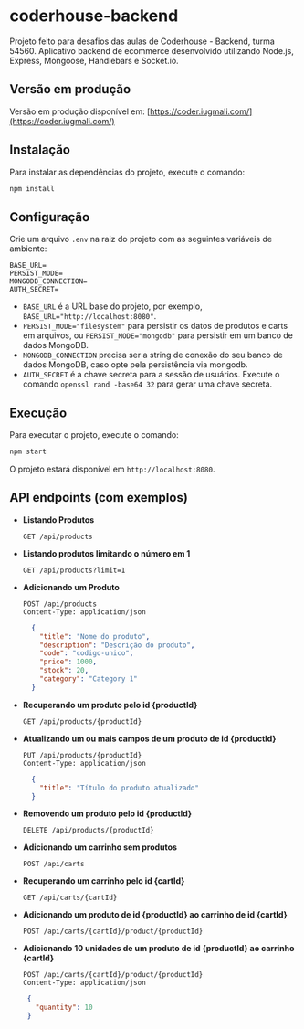 # coderhouse-backend

Projeto feito para desafios das aulas de Coderhouse - Backend, turma 54560.
Aplicativo backend de ecommerce desenvolvido utilizando Node.js, Express, Mongoose, Handlebars e Socket.io.

## Versão em produção

Versão em produção disponível em: [https://coder.iugmali.com/](https://coder.iugmali.com/)

## Instalação

Para instalar as dependências do projeto, execute o comando:
```bash
npm install
```

## Configuração

Crie um arquivo `.env` na raiz do projeto com as seguintes variáveis de ambiente:
```
BASE_URL=
PERSIST_MODE=
MONGODB_CONNECTION=
AUTH_SECRET=
```
- `BASE_URL` é a URL base do projeto, por exemplo, `BASE_URL="http://localhost:8080"`.
- `PERSIST_MODE="filesystem"` para persistir os datos de produtos e carts em arquivos, ou `PERSIST_MODE="mongodb"` para persistir em um banco de dados MongoDB.
- `MONGODB_CONNECTION` precisa ser a string de conexão do seu banco de dados MongoDB, caso opte pela persistência via mongodb.
- `AUTH_SECRET` é a chave secreta para a sessão de usuários. Execute o comando `openssl rand -base64 32` para gerar uma chave secreta.

## Execução

Para executar o projeto, execute o comando:
```bash
npm start
```
O projeto estará disponível em `http://localhost:8080`.


## API endpoints (com exemplos)

- **Listando Produtos**
  ```
  GET /api/products
  ```

- **Listando produtos limitando o número em 1**
  ```
  GET /api/products?limit=1
  ```

- **Adicionando um Produto**
  ```
  POST /api/products
  Content-Type: application/json
  ```
  ```json
    {
      "title": "Nome do produto",
      "description": "Descrição do produto",
      "code": "codigo-unico",
      "price": 1000,
      "stock": 20,
      "category": "Category 1"
    }
  ```

- **Recuperando um produto pelo id {productId}**
  ```
  GET /api/products/{productId}
  ```

- **Atualizando um ou mais campos de um produto de id {productId}**
  ```
  PUT /api/products/{productId}
  Content-Type: application/json
  ```
  ```json
    {
      "title": "Título do produto atualizado"
    }
  ```

- **Removendo um produto pelo id {productId}**
  ```
  DELETE /api/products/{productId}
  ```

- **Adicionando um carrinho sem produtos**
  ```
  POST /api/carts
  ```

- **Recuperando um carrinho pelo id {cartId}**
  ```
  GET /api/carts/{cartId}
  ```

- **Adicionando um produto de id {productId} ao carrinho de id {cartId}**
  ```
  POST /api/carts/{cartId}/product/{productId}
  ```

- **Adicionando 10 unidades de um produto de id {productId} ao carrinho {cartId}**
  ```
  POST /api/carts/{cartId}/product/{productId}
  Content-Type: application/json
  ```
   ```json
    {
      "quantity": 10
    }
  ```
